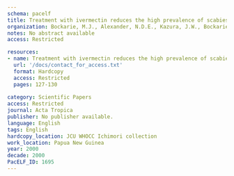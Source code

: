 ```yaml
---
schema: pacelf
title: Treatment with ivermectin reduces the high prevalence of scabies in a village in Papua New Guinea
organization: Bockarie, M.J., Alexander, N.D.E., Kazura, J.W., Bockarie, F., Griffin, L., Alpers, M.P.
notes: No abstract available
access: Restricted

resources:
- name: Treatment with ivermectin reduces the high prevalence of scabies in a village in Papua New Guinea
  url: '/docs/contact_for_access.txt'
  format: Hardcopy
  access: Restricted
  pages: 127-130
 
category: Scientific Papers
access: Restricted
journal: Acta Tropica
publisher: No publisher available. 
language: English 
tags: English 
hardcopy_location: JCU WHOCC Ichimori collection
work_location: Papua New Guinea
year: 2000
decade: 2000
PacELF_ID: 1695
---
```


